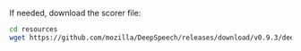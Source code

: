 If needed, download the scorer file:
```bash
cd resources
wget https://github.com/mozilla/DeepSpeech/releases/download/v0.9.3/deepspeech-0.9.3-models.scorer
```
